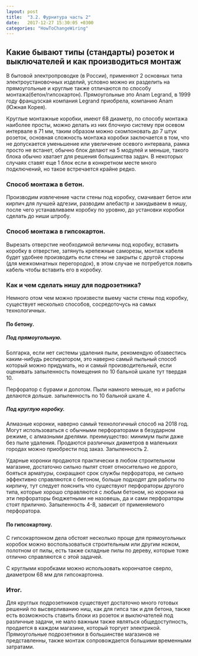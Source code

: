 ```yaml
---
layout: post
title:  "3.2. Фурнитура часть 2"
date:   2017-12-27 15:30:05 +0300
categories: "HowToChangeWiring"
---
```

<h2>Какие бывают типы (стандарты) розеток и выключателей и как производиться монтаж</h2>
В бытовой электропроводке (в России), применяют 2 основных типа электроустановочных изделий, условно можно их разделить на прямоугольные и круглые также отличаются по способу монтажа(бетон/гипсокартон).
Прямоугольные это Anam Legrand, в 1999 году французская компания Legrand приобрела, компанию Anam (Южная Корея). 

Круглые монтажные коробки, имеют 68 диаметр, по способу монтажа наиболее просты, можно делать из них блочную систему при осевом интервале в 71 мм, таким образом можно скомпоновать до 7 штук розеток, основная сложность монтажа коробки заключается в том, что не допускается уменьшение или увеличение осевого интервала, рамка просто не встанет, обычно блок делают на 5 модулей и меньше, такого блока обычно хватает для решения большинства задач. В некоторых случаях ставят еще 1 блок если в конкретном месте много подключений, но такое встречается крайне редко.

<h3>Способ монтажа в бетон.</h3>
Производим извлечение части стены под коробку, смачивает бетон или кирпич для лучшей адгезии, разводим алебастр и закидываем в нишу, после чего устанавливаем коробку по уровню, до установки коробки сделать до ниши штробу.

<h3>Способ монтажа в гипсокартон.</h3>
Вырезать отверстие необходимой величины под коробку, вставить коробку в отверстие, затянуть крепежные саморезы, монтаж кабеля будет удобнее производить если стены не закрыты с другой стороны (для межкомнатных перегородок), в этом случае не потребуется ловить кабель чтобы вставить его в коробку.

<h3>Как и чем сделать нишу для подрозетника?</h3>
Немного отом чем можно произвести выему части стены под коробку, существует несколько способов, сосредоточусь на самых технологичных.

<h4>По бетону.</h4>
<h5>Под прямоугольную.</h5>
Болгарка, если нет системы удаления пыли, рекомендую обзавестись каким-нибудь респиратором, это наверно самый пыльный способ который можно придумать, но и самый производительный, если оценивать запыленность помещения по 10 бальной шкале тут твердая 10.

Перфоратор с бурами и долотом. Пыли намного меньше, но и работы делаются дольше.
запыленность по 10 бальной шкале 4.

<h5>Под круглую коробку.</h5>
Алмазные коронки, наверно самый технологичный способ на 2018 год. Могут использоваться с обычными перфораторами в безударном режиме, с алмазными дрелями.
преимущество: минимум пыли даже без пыле удаления. Продаются различных диаметров в маленьких городах можно приобрести под заказ.
Запыленность 2.

Ударные коронки  продаются практически в любом строительном магазине, достаточно сильно пылят стоят относительно не дорого, бояться арматуры, сокращают срок службы перфоратора, не сильно эффективно справляются с бетоном, больше подходят для работы по кирпичу, тут следует пояснить что существуют перфораторы другого типа, которые хорошо справляются с любым бетоном, но коронки на эти перфораторы бюджетными не назовешь, да и сами перфораторы стоят прилично.
Запыленность 4-8, зависит от применяемого перфоратора.

<h4>По гипсокартону.</h4>
С гипсокартонном дела обстоят несколько проще
для прямоугольных коробок можно воспользоваться строительным или другим ножом, полотном от пилы, есть также складные пилы по дереву, которые тоже отлично справляются с этой задачей.

С круглыми коробками можно использовать корончатое сверло, диаметром 68 мм для гипсокартонна.  

<h3>Итог.</h3>
Для круглых подрозетников существует достаточно много готовых решений по высверливанию ниш, как для гипса так и для бетона, также есть возможность ставить блоки из розеток и выключателей под различные задачи, не мало важным также являться общедоступность, продается в каждом магазине, который торгует электрикой.
Прямоугольные подрозетники в большинстве магазинов не представленны, также монтаж сопровождается большими временными затратами.

